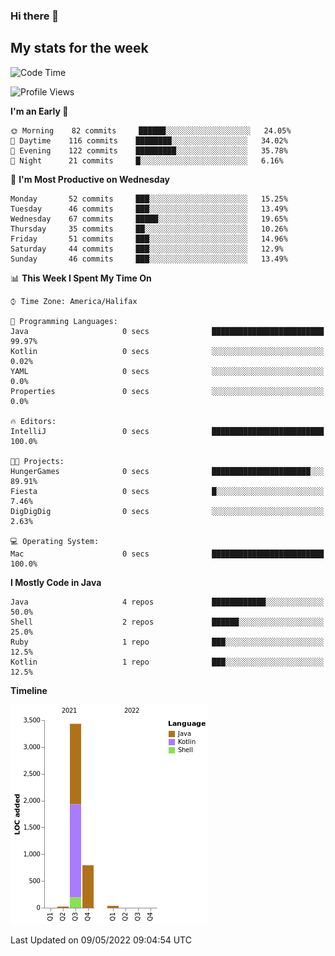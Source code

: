 ### Hi there 👋

## My stats for the week
<!--START_SECTION:waka-->
![Code Time](http://img.shields.io/badge/Code%20Time-184%20hrs%2014%20mins-blue)

![Profile Views](http://img.shields.io/badge/Profile%20Views-2-blue)

**I'm an Early 🐤** 

```text
🌞 Morning    82 commits     ██████░░░░░░░░░░░░░░░░░░░   24.05% 
🌆 Daytime    116 commits    ████████░░░░░░░░░░░░░░░░░   34.02% 
🌃 Evening    122 commits    █████████░░░░░░░░░░░░░░░░   35.78% 
🌙 Night      21 commits     █░░░░░░░░░░░░░░░░░░░░░░░░   6.16%

```
📅 **I'm Most Productive on Wednesday** 

```text
Monday       52 commits     ███░░░░░░░░░░░░░░░░░░░░░░   15.25% 
Tuesday      46 commits     ███░░░░░░░░░░░░░░░░░░░░░░   13.49% 
Wednesday    67 commits     █████░░░░░░░░░░░░░░░░░░░░   19.65% 
Thursday     35 commits     ██░░░░░░░░░░░░░░░░░░░░░░░   10.26% 
Friday       51 commits     ███░░░░░░░░░░░░░░░░░░░░░░   14.96% 
Saturday     44 commits     ███░░░░░░░░░░░░░░░░░░░░░░   12.9% 
Sunday       46 commits     ███░░░░░░░░░░░░░░░░░░░░░░   13.49%

```


📊 **This Week I Spent My Time On** 

```text
⌚︎ Time Zone: America/Halifax

💬 Programming Languages: 
Java                     0 secs              █████████████████████████   99.97% 
Kotlin                   0 secs              ░░░░░░░░░░░░░░░░░░░░░░░░░   0.02% 
YAML                     0 secs              ░░░░░░░░░░░░░░░░░░░░░░░░░   0.0% 
Properties               0 secs              ░░░░░░░░░░░░░░░░░░░░░░░░░   0.0%

🔥 Editors: 
IntelliJ                 0 secs              █████████████████████████   100.0%

🐱‍💻 Projects: 
HungerGames              0 secs              ██████████████████████░░░   89.91% 
Fiesta                   0 secs              █░░░░░░░░░░░░░░░░░░░░░░░░   7.46% 
DigDigDig                0 secs              ░░░░░░░░░░░░░░░░░░░░░░░░░   2.63%

💻 Operating System: 
Mac                      0 secs              █████████████████████████   100.0%

```

**I Mostly Code in Java** 

```text
Java                     4 repos             ████████████░░░░░░░░░░░░░   50.0% 
Shell                    2 repos             ██████░░░░░░░░░░░░░░░░░░░   25.0% 
Ruby                     1 repo              ███░░░░░░░░░░░░░░░░░░░░░░   12.5% 
Kotlin                   1 repo              ███░░░░░░░░░░░░░░░░░░░░░░   12.5%

```


**Timeline**

![Chart not found](https://raw.githubusercontent.com/lyndseyy/lyndseyy/main/charts/bar_graph.png) 


 Last Updated on 09/05/2022 09:04:54 UTC
<!--END_SECTION:waka-->